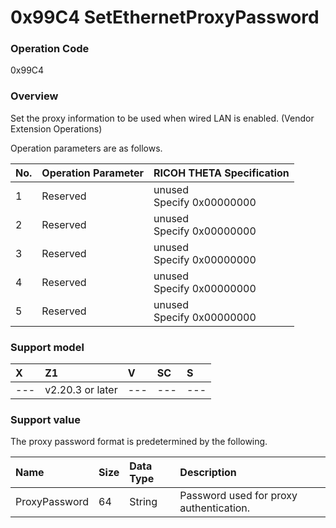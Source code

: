 # 0x99C4 SetEthernetProxyPassword

### Operation Code

0x99C4

### Overview

Set the proxy information to be used when wired LAN is enabled.
(Vendor Extension Operations)

Operation parameters are as follows.

| No. | Operation Parameter | RICOH THETA Specification |
|:--|:--|:--|
| 1 | Reserved | unused<br>Specify 0x00000000 |
| 2 | Reserved | unused<br>Specify 0x00000000 |
| 3 | Reserved | unused<br>Specify 0x00000000 |
| 4 | Reserved | unused<br>Specify 0x00000000 |
| 5 | Reserved | unused<br>Specify 0x00000000 |

### Support model

| X | Z1 | V | SC | S |
|:--|:--|:--|:--|:--|
| --- | v2.20.3 or later | --- | --- | --- |

### Support value

The proxy password format is predetermined by the following.

| Name | Size | Data Type | Description |
|:--|:--|:--|:--|
| ProxyPassword | 64 | String | Password used for proxy authentication. |

